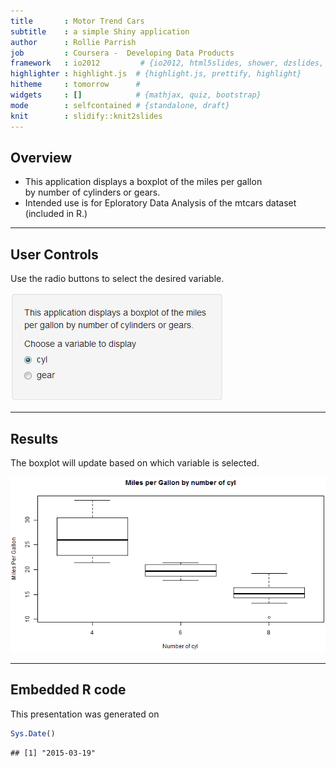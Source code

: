 ```yaml
---
title       : Motor Trend Cars 
subtitle    : a simple Shiny application
author      : Rollie Parrish
job         : Coursera -  Developing Data Products
framework   : io2012         # {io2012, html5slides, shower, dzslides, ...}
highlighter : highlight.js  # {highlight.js, prettify, highlight}
hitheme     : tomorrow      # 
widgets     : []            # {mathjax, quiz, bootstrap}
mode        : selfcontained # {standalone, draft}
knit        : slidify::knit2slides
---
```


<style>
.title-slide {
  background-color: #F5F7FF;
}
</style>


## Overview

 - This application displays a boxplot of the miles per gallon  
by number of cylinders or gears. 
 - Intended use is for Eploratory Data Analysis of the mtcars dataset (included in R.)

--- 
   
## User Controls

Use the radio buttons to select the desired variable.

![alt text](ui.png)

---
## Results

The boxplot will update based on which variable is selected.

![alt text](results.png)

---


## Embedded R code

This presentation was generated on   

```r
Sys.Date()
```

```
## [1] "2015-03-19"
```











